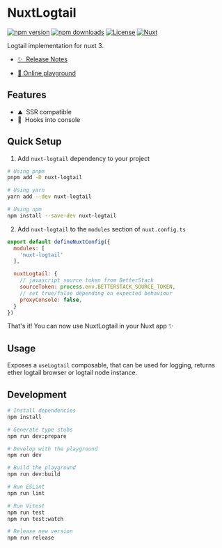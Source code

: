 <!--
Get your module up and running quickly.

Find and replace all on all files (CMD+SHIFT+F):
- Name: NuxtLogtail
- Package name: nuxt-logtail
- Description: Logtail implementation for nuxt 3
-->

# NuxtLogtail

[![npm version][npm-version-src]][npm-version-href]
[![npm downloads][npm-downloads-src]][npm-downloads-href]
[![License][license-src]][license-href]
[![Nuxt][nuxt-src]][nuxt-href]

Logtail implementation for nuxt 3.

- [✨ &nbsp;Release Notes](/CHANGELOG.md)

- [🏀 Online playground](https://stackblitz.com/github/kesuio/nuxt-logtail?file=playground%2Fapp.vue)

<!-- - [📖 &nbsp;Documentation](https://example.com) -->

## Features

<!-- Highlight some of the features your module provide here -->

- ⛰ &nbsp;SSR compatible
- 🚠 &nbsp;Hooks into console

## Quick Setup

1. Add `nuxt-logtail` dependency to your project

```bash
# Using pnpm
pnpm add -D nuxt-logtail

# Using yarn
yarn add --dev nuxt-logtail

# Using npm
npm install --save-dev nuxt-logtail
```

2. Add `nuxt-logtail` to the `modules` section of `nuxt.config.ts`

```js
export default defineNuxtConfig({
  modules: [
    'nuxt-logtail'
  ],

  nuxtLogtail: {
    // javascript source token from BetterStack
    sourceToken: process.env.BETTERSTACK_SOURCE_TOKEN,
    // set true/false depending on expected behaviour
    proxyConsole: false,
  }
})
```

That's it! You can now use NuxtLogtail in your Nuxt app ✨

## Usage

Exposes a `useLogtail` composable, that can be used for logging, returns ether logtail browser or logtail node instance.

## Development

```bash
# Install dependencies
npm install

# Generate type stubs
npm run dev:prepare

# Develop with the playground
npm run dev

# Build the playground
npm run dev:build

# Run ESLint
npm run lint

# Run Vitest
npm run test
npm run test:watch

# Release new version
npm run release
```

<!-- Badges -->

[npm-version-src]: https://img.shields.io/npm/v/nuxt-logtail/latest.svg?style=flat&colorA=18181B&colorB=28CF8D

[npm-version-href]: https://npmjs.com/package/nuxt-logtail

[npm-downloads-src]: https://img.shields.io/npm/dm/nuxt-logtail.svg?style=flat&colorA=18181B&colorB=28CF8D

[npm-downloads-href]: https://npmjs.com/package/nuxt-logtail

[license-src]: https://img.shields.io/npm/l/nuxt-logtail.svg?style=flat&colorA=18181B&colorB=28CF8D

[license-href]: https://npmjs.com/package/nuxt-logtail

[nuxt-src]: https://img.shields.io/badge/Nuxt-18181B?logo=nuxt.js

[nuxt-href]: https://nuxt.com
